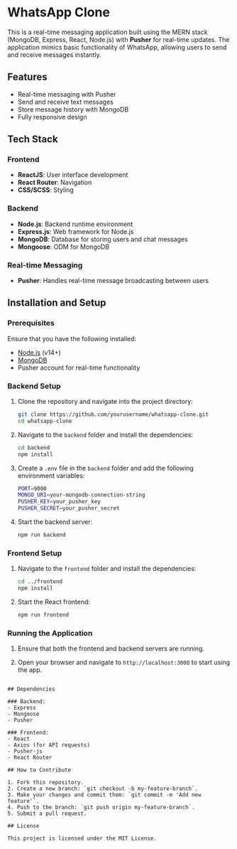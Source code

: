 
# WhatsApp Clone

This is a real-time messaging application built using the MERN stack (MongoDB, Express, React, Node.js) with **Pusher** for real-time updates. The application mimics basic functionality of WhatsApp, allowing users to send and receive messages instantly.

## Features

- Real-time messaging with Pusher
- Send and receive text messages
- Store message history with MongoDB
- Fully responsive design

## Tech Stack

### Frontend
- **ReactJS**: User interface development
- **React Router**: Navigation
- **CSS/SCSS**: Styling

### Backend
- **Node.js**: Backend runtime environment
- **Express.js**: Web framework for Node.js
- **MongoDB**: Database for storing users and chat messages
- **Mongoose**: ODM for MongoDB

### Real-time Messaging
- **Pusher**: Handles real-time message broadcasting between users

## Installation and Setup

### Prerequisites

Ensure that you have the following installed:

- [Node.js](https://nodejs.org/) (v14+)
- [MongoDB](https://www.mongodb.com/)
- Pusher account for real-time functionality

### Backend Setup

1. Clone the repository and navigate into the project directory:

   ```bash
   git clone https://github.com/yourusername/whatsapp-clone.git
   cd whatsapp-clone
   ```

2. Navigate to the `backend` folder and install the dependencies:

   ```bash
   cd backend
   npm install
   ```

3. Create a `.env` file in the `backend` folder and add the following environment variables:

   ```bash
   PORT=9000
   MONGO_URI=your-mongodb-connection-string
   PUSHER_KEY=your_pusher_key
   PUSHER_SECRET=your_pusher_secret
   ```

4. Start the backend server:

   ```bash
   npm run backend
   ```

### Frontend Setup

1. Navigate to the `frontend` folder and install the dependencies:

   ```bash
   cd ../frontend
   npm install
   ```

2. Start the React frontend:

   ```bash
   npm run frontend
   ```

### Running the Application

1. Ensure that both the frontend and backend servers are running.

2. Open your browser and navigate to `http://localhost:3000` to start using the app.
```

## Dependencies

### Backend:
- Express
- Mongoose
- Pusher

### Frontend:
- React
- Axios (for API requests)
- Pusher-js
- React Router

## How to Contribute

1. Fork this repository.
2. Create a new branch: `git checkout -b my-feature-branch`.
3. Make your changes and commit them: `git commit -m 'Add new feature'`.
4. Push to the branch: `git push origin my-feature-branch`.
5. Submit a pull request.

## License

This project is licensed under the MIT License.
